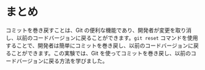 # まとめ

コミットを巻き戻すことは、Git の便利な機能であり、開発者が変更を取り消し、以前のコードバージョンに戻ることができます。`git reset` コマンドを使用することで、開発者は簡単にコミットを巻き戻し、以前のコードバージョンに戻ることができます。この実験では、Git を使ってコミットを巻き戻し、以前のコードバージョンに戻る方法を学びました。
